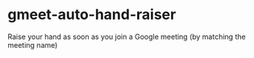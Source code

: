 # gmeet-auto-hand-raiser
Raise your hand as soon as you join a Google meeting (by matching the meeting name)
